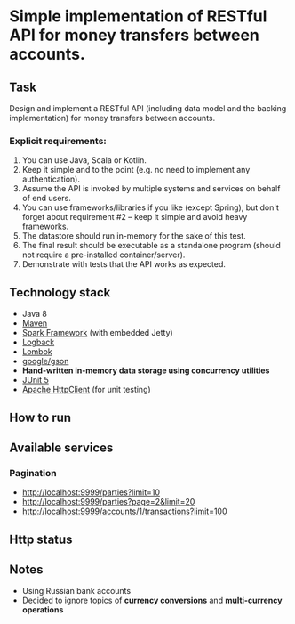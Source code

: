 # Simple implementation of RESTful API for money transfers between accounts.

## Task
Design and implement a RESTful API (including data model and the backing implementation) for money transfers between accounts.

### Explicit requirements:
1. You can use Java, Scala or Kotlin.
1. Keep it simple and to the point (e.g. no need to implement any authentication).
1. Assume the API is invoked by multiple systems and services on behalf of end users.
1. You can use frameworks/libraries if you like (except Spring), but don't forget about requirement #2 – keep it simple and avoid heavy frameworks.
1. The datastore should run in-memory for the sake of this test.
1. The final result should be executable as a standalone program (should not require a pre-installed container/server).
1. Demonstrate with tests that the API works as expected.

## Technology stack
- Java 8
- [Maven](https://maven.apache.org/)
- [Spark Framework](http://sparkjava.com) (with embedded Jetty)
- [Logback](https://logback.qos.ch)
- [Lombok](https://projectlombok.org)
- [google/gson](https://github.com/google/gson)
- **Hand-written in-memory data storage using concurrency utilities**
- [JUnit 5](https://junit.org/junit5/)
- [Apache HttpClient](https://hc.apache.org/index.html) (for unit testing)

## How to run

## Available services

### Pagination
- [http://localhost:9999/parties?limit=10](http://localhost:9999/parties?limit=10)
- [http://localhost:9999/parties?page=2&limit=20](http://localhost:9999/parties?page=2&limit=20)
- [http://localhost:9999/accounts/1/transactions?limit=100](http://localhost:9999/accounts/1/transactions?limit=100)

## Http status

## Notes
- Using Russian bank accounts
- Decided to ignore topics of **currency conversions** and **multi-currency operations**
